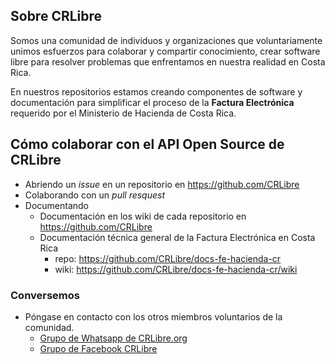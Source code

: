 ## Sobre CRLibre
Somos una comunidad de individuos y organizaciones que voluntariamente unimos esfuerzos para colaborar y compartir conocimiento, crear software libre para resolver problemas que enfrentamos en nuestra realidad en Costa Rica.

En nuestros repositorios estamos creando componentes de software y documentación para simplificar el proceso de la **Factura Electrónica** requerido por el Ministerio de Hacienda de Costa Rica.

## Cómo colaborar con el API Open Source de CRLibre
* Abriendo un *issue* en un repositorio en https://github.com/CRLibre
* Colaborando con un *pull resquest*
* Documentando
  * Documentación en los wiki de cada repositorio en https://github.com/CRLibre
  * Documentación técnica general de la Factura Electrónica en Costa Rica
    * repo: https://github.com/CRLibre/docs-fe-hacienda-cr
    * wiki: https://github.com/CRLibre/docs-fe-hacienda-cr/wiki

### Conversemos
* Póngase en contacto con los otros miembros voluntarios de la comunidad.
   * [Grupo de Whatsapp de CRLibre.org](https://chat.whatsapp.com/ED2JK9IkDnu2UzEpyjZDeN)
   * [Grupo de Facebook CRLibre](https://www.facebook.com/groups/105812240170199/)

